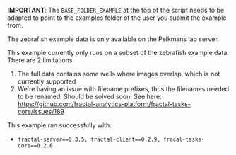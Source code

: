 **IMPORTANT**: The `BASE_FOLDER_EXAMPLE` at the top of the script needs to be adapted to point to the examples folder of the user you submit the example from.

The zebrafish example data is only available on the Pelkmans lab server.

This example currently only runs on a subset of the zebrafish example data. There are 2 limitations:
1. The full data contains some wells where images overlap, which is not currently supported
2. We're having an issue with filename prefixes, thus the filenames needed to be renamed. Should be solved soon. See here: https://github.com/fractal-analytics-platform/fractal-tasks-core/issues/189


This example ran successfully with:   
* `fractal-server==0.3.5, fractal-client==0.2.9, fracal-tasks-core==0.2.6`
